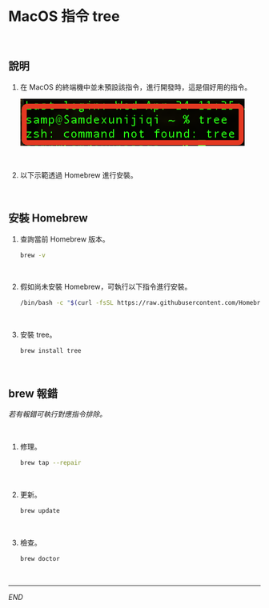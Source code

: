 # MacOS 指令 tree

<br>

## 說明

1. 在 MacOS 的終端機中並未預設該指令，進行開發時，這是個好用的指令。

    ![](images/img_01.png)

<br>

2. 以下示範透過 Homebrew 進行安裝。

<br>

## 安裝 Homebrew

1. 查詢當前 Homebrew 版本。

    ```bash
    brew -v
    ```

<br>

2. 假如尚未安裝 Homebrew，可執行以下指令進行安裝。

    ```bash
    /bin/bash -c "$(curl -fsSL https://raw.githubusercontent.com/Homebrew/install/HEAD/install.sh)"
    ```

<br>

3. 安裝 tree。

    ```bash
    brew install tree
    ```

<br>

## brew 報錯

_若有報錯可執行對應指令排除。_

<br>

1. 修理。

    ```bash
    brew tap --repair
    ```

<br>

2. 更新。

    ```bash
    brew update
    ```

<br>

3. 檢查。

    ```bash
    brew doctor
    ```


<br>

---

_END_